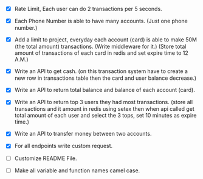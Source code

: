 -   [x] Rate Limit, Each user can do 2 transactions per 5 seconds.
-   [x] Each Phone Number is able to have many accounts. (Just one phone number.)

-   [x] Add a limit to project, everyday each account (card) is able to make 50M (the total amount) transactions. (Write middleware for it.) (Store total amount of transactions of each card in redis and set expire time to 12 A.M.)

-   [x] Write an API to get cash. (on this transaction system have to create a new row in transactions table then the card and user balance decrease.)

-   [x] Write an API to return total balance and balance of each account (card).

-   [x] Write an API to return top 3 users they had most transactions. (store all transactions and it amount in redis using setex then when api called get total amount of each user and select the 3 tops, set 10 minutes as expire time.)

-   [x] Write an API to transfer money between two accounts.
-   [x] For all endpoints write custom request.

-   [ ] Customize README File.
-   [ ] Make all variable and function names camel case.
